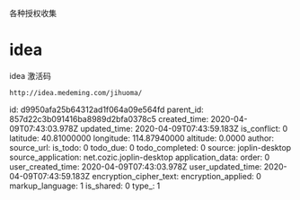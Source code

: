 各种授权收集

# idea
idea 激活码
```
http://idea.medeming.com/jihuoma/
```

id: d9950afa25b64312ad1f064a09e564fd
parent_id: 857d22c3b091416ba8989d2bfa0378c5
created_time: 2020-04-09T07:43:03.978Z
updated_time: 2020-04-09T07:43:59.183Z
is_conflict: 0
latitude: 40.81000000
longitude: 114.87940000
altitude: 0.0000
author: 
source_url: 
is_todo: 0
todo_due: 0
todo_completed: 0
source: joplin-desktop
source_application: net.cozic.joplin-desktop
application_data: 
order: 0
user_created_time: 2020-04-09T07:43:03.978Z
user_updated_time: 2020-04-09T07:43:59.183Z
encryption_cipher_text: 
encryption_applied: 0
markup_language: 1
is_shared: 0
type_: 1